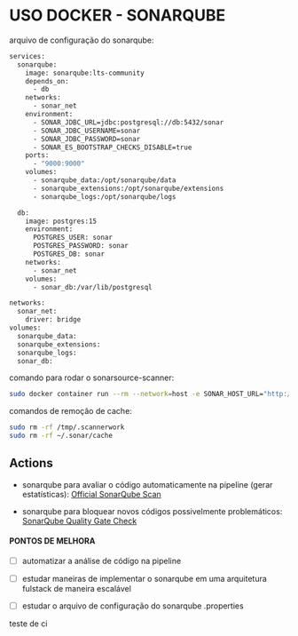 # USO DOCKER - SONARQUBE

arquivo de configuração do sonarqube:
```sh
services:
  sonarqube:
    image: sonarqube:lts-community
    depends_on:
      - db
    networks:
      - sonar_net
    environment:
      - SONAR_JDBC_URL=jdbc:postgresql://db:5432/sonar
      - SONAR_JDBC_USERNAME=sonar
      - SONAR_JDBC_PASSWORD=sonar
      - SONAR_ES_BOOTSTRAP_CHECKS_DISABLE=true
    ports:
      - "9000:9000"
    volumes:
      - sonarqube_data:/opt/sonarqube/data
      - sonarqube_extensions:/opt/sonarqube/extensions
      - sonarqube_logs:/opt/sonarqube/logs

  db:
    image: postgres:15
    environment:
      POSTGRES_USER: sonar
      POSTGRES_PASSWORD: sonar
      POSTGRES_DB: sonar
    networks:
      - sonar_net
    volumes:
      - sonar_db:/var/lib/postgresql

networks:
  sonar_net:
    driver: bridge
volumes:
  sonarqube_data:
  sonarqube_extensions:
  sonarqube_logs:
  sonar_db:
```

comando para rodar o sonarsource-scanner:
```sh
sudo docker container run --rm --network=host -e SONAR_HOST_URL="http://localhost:9000" -v "./apps:/usr/src" sonarsource/sonar-scanner-cli -Dsonar.projectKey=<nome do projeto>   -Dsonar.sources=.   -Dsonar.host.url=<url do sonarqube>   -Dsonar.token=<token>
```

comandos de remoção de cache:
```sh
sudo rm -rf /tmp/.scannerwork
sudo rm -rf ~/.sonar/cache
```

## Actions
- sonarqube para avaliar o código automaticamente na pipeline (gerar estatísticas):
[Official SonarQube Scan](https://github.com/marketplace/actions/official-sonarqube-scan)

- sonarqube para bloquear novos códigos possivelmente problemáticos:
[SonarQube Quality Gate Check](https://github.com/marketplace/actions/sonarqube-quality-gate-check)

#### PONTOS DE MELHORA
- [ ] automatizar a análise de código na pipeline
- [ ] estudar maneiras de implementar o sonarqube em uma arquitetura fulstack de maneira escalável
- [ ] estudar o arquivo de configuração do sonarqube .properties


teste de ci